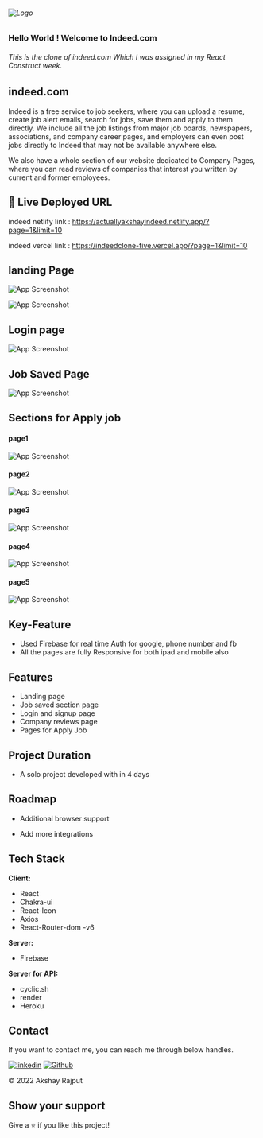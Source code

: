###### ![Logo](https://i.ibb.co/XFSFw0g/Screenshot-2022-10-04-124003.png )


### Hello World ! Welcome to Indeed.com 
###### This is the clone of indeed.com Which I was assigned in my React Construct week.

 


## indeed.com
Indeed is a free service to job seekers, where you can upload a resume, create job alert emails, search for jobs, save them and apply to them directly. We include all the job listings from major job boards, newspapers, associations, and company career pages, and employers can even post jobs directly to Indeed that may not be available anywhere else.

We also have a whole section of our website dedicated to Company Pages, where you can read reviews of companies that interest you written by current and former employees. 




## 🔗 Live Deployed URL
indeed netlify link : https://actuallyakshayindeed.netlify.app/?page=1&limit=10

indeed vercel link : https://indeedclone-five.vercel.app/?page=1&limit=10




## landing Page

![App Screenshot](https://i.ibb.co/QFfPQGd/Screenshot-195.png)



![App Screenshot](https://i.ibb.co/X4p3C1k/Screenshot-196.png)

## Login page

![App Screenshot](https://i.ibb.co/hZ2gMF3/Screenshot-198.png)

## Job Saved Page

![App Screenshot](https://i.ibb.co/V3Wgr7r/Screenshot-199.png)


## Sections for Apply job

#### page1 

![App Screenshot](https://i.ibb.co/0ZXmn5N/Screenshot-200.png)


#### page2 

![App Screenshot](https://i.ibb.co/p35xRgp/Screenshot-201.png)


#### page3

![App Screenshot](https://i.ibb.co/TBLnGyP/Screenshot-202.png)


#### page4

![App Screenshot](https://i.ibb.co/0tv2978/Screenshot-203.png)


#### page5

![App Screenshot](https://i.ibb.co/HxPWF4t/Screenshot-204.png)

## Key-Feature

- Used Firebase for real time Auth for google, phone number and fb 
- All the pages are fully Responsive for both ipad and mobile also


## Features

- Landing page
- Job saved section page
- Login and signup page
- Company reviews page
- Pages for Apply Job




## Project Duration

- A solo project developed with in 4 days


## Roadmap

- Additional browser support

- Add more integrations


## Tech Stack

**Client:** 
- React
- Chakra-ui
- React-Icon
- Axios
- React-Router-dom -v6 

**Server:** 
- Firebase

**Server for API:** 
- cyclic.sh
- render
- Heroku 



## Contact

If you want to contact me, you can reach me through below handles.

[![linkedin](https://img.shields.io/badge/Akshay_Rajput-0077B5?style=for-the-badge&logo=linkedin&logoColor=white)](https://www.linkedin.com/in/akshay-rajput-422794220/)
[![Github](https://img.shields.io/badge/Akshay_Rajput-20232A?style=for-the-badge&logo=Github&logoColor=white)](https://github.com/actuallyakshay)

© 2022 Akshay Rajput



## Show your support

Give a ⭐️ if you like this project!
